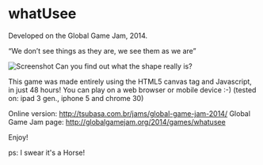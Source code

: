 whatUsee
========

Developed on the Global Game Jam, 2014.

“We don’t see things as they are, we see them as we are”

![Screenshot](http://tsubasa.com.br/blog/wp-content/uploads/2014/01/ggj14screenshot.png)
Can you find out what the shape really is?

This game was made entirely using the HTML5 canvas tag and Javascript, in just 48 hours!
You can play on a web browser or mobile device :-) (tested on: ipad 3 gen., iphone 5 and chrome 30)

Online version: http://tsubasa.com.br/jams/global-game-jam-2014/
Global Game Jam page: http://globalgamejam.org/2014/games/whatusee

Enjoy!







ps: I swear it's a Horse!
